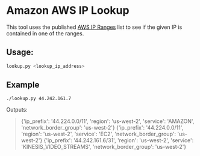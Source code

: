 # Amazon AWS IP Lookup

This tool uses the published
[AWS IP Ranges](https://docs.aws.amazon.com/general/latest/gr/aws-ip-ranges.html)
list to see if the given IP is contained in one of the ranges.

## Usage:

```bash
lookup.py <lookup_ip_address>
```

## Example

```shell
./lookup.py 44.242.161.7
```

Outputs:
> {'ip_prefix': '44.224.0.0/11', 'region': 'us-west-2', 'service': 'AMAZON', 'network_border_group': 'us-west-2'}
> {'ip_prefix': '44.224.0.0/11', 'region': 'us-west-2', 'service': 'EC2', 'network_border_group': 'us-west-2'}
> {'ip_prefix': '44.242.161.6/31', 'region': 'us-west-2', 'service': 'KINESIS_VIDEO_STREAMS', 'network_border_group': 'us-west-2'}
